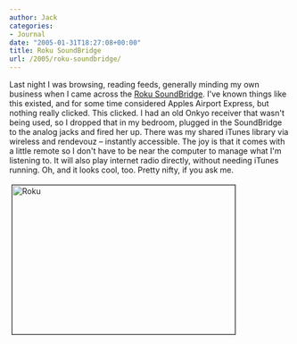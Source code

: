 ```yaml
---
author: Jack
categories:
- Journal
date: "2005-01-31T18:27:08+00:00"
title: Roku SoundBridge
url: /2005/roku-soundbridge/
---
```


Last night I was browsing, reading feeds, generally minding my own business when I came across the [Roku SoundBridge][1]. I've known things like this existed, and for some time considered Apples Airport Express, but nothing really clicked. This clicked. I had an old Onkyo receiver that wasn't being used, so I dropped that in my bedroom, plugged in the SoundBridge to the analog jacks and fired her up. There was my shared iTunes library via wireless and rendevouz &#8211; instantly accessible. The joy is that it comes with a little remote so I don't have to be near the computer to manage what I'm listening to. It will also play internet radio directly, without needing iTunes running. Oh, and it looks cool, too. Pretty nifty, if you ask me.
  

  
<img src="/images/blog/roku.jpg" height="267" width="400" border="1" hspace="4" vspace="4" alt="Roku" />

 [1]: http://www.rokulabs.com/products/soundbridge/
